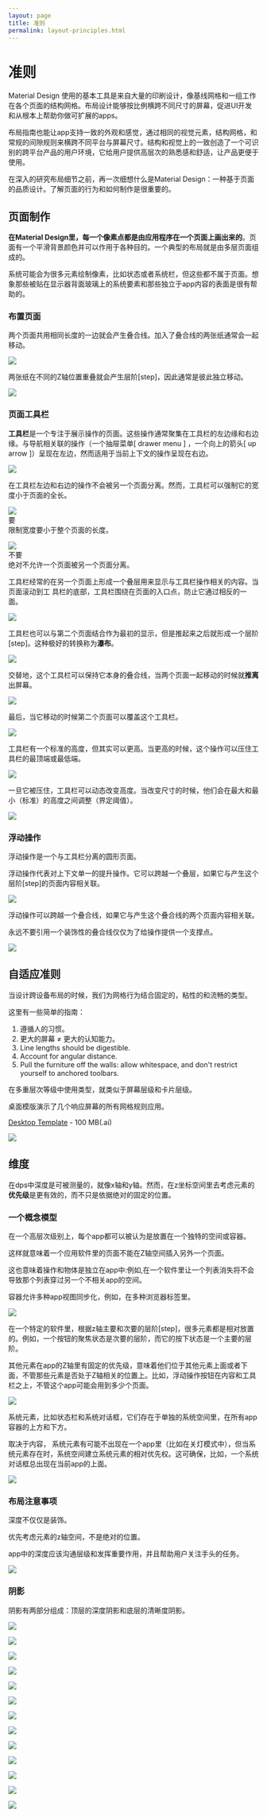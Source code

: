 ```yaml
---
layout: page
title: 准则
permalink: layout-principles.html
---
```


# 准则

Material Design 使用的基本工具是来自大量的印刷设计，像基线网格和一组工作在各个页面的结构网格。布局设计能够按比例横跨不同尺寸的屏幕，促进UI开发和从根本上帮助你做可扩展的apps。


布局指南也能让app支持一致的外观和感觉，通过相同的视觉元素，结构网格，和常规的间隙规则来横跨不同平台与屏幕尺寸。结构和视觉上的一致创造了一个可识别的跨平台产品的用户环境，它给用户提供高层次的熟悉感和舒适，让产品更便于使用。


在深入的研究布局细节之前，再一次细想什么是Material Design：一种基于页面的品质设计。了解页面的行为和如何制作是很重要的。

## 页面制作

**在Material Design里，每一个像素点都是由应用程序在一个页面上画出来的**。页面有一个平滑背景颜色并可以作用于各种目的。一个典型的布局就是由多层页面组成的。

系统可能会为很多元素绘制像素，比如状态或者系统栏，但这些都不属于页面。想象那些被贴在显示器背面玻璃上的系统要素和那些独立于app内容的表面是很有帮助的。


### 布置页面

两个页面共用相同长度的一边就会产生叠合线。加入了叠合线的两张纸通常会一起移动。

![](images/Layout-principles-papercraft-papercraft-01a_large_mdpi.png)    


两张纸在不同的Z轴位置重叠就会产生层阶[step]，因此通常是彼此独立移动。


![](images/Layout-principles-papercraft-papercraft-03a_large_mdpi.png)  

### 页面工具栏

**工具栏**是一个专注于展示操作的页面。这些操作通常聚集在工具栏的左边缘和右边缘。与导航相关联的操作（一个抽屉菜单[ drawer menu ] ，一个向上的箭头[ up arrow ]）呈现在左边，然而适用于当前上下文的操作呈现在右边。

![](images/layout-principles-papercraft-papercraft-03_MISSINGASSET_large_mdpi.png)  

在工具栏左边和右边的操作不会被另一个页面分离。然而，工具栏可以强制它的宽度小于页面的全长。

![](images/papercraft-04_large_mdpi.png)  
要  
限制宽度要小于整个页面的长度。    

![](images/papercraft-04_dont_large_mdpi.png)  
不要   
绝对不允许一个页面被另一个页面分离。   

工具栏经常的在另一个页面上形成一个叠层用来显示与工具栏操作相关的内容。当页面滚动到工
具栏的底部，工具栏围绕在页面的入口点，防止它通过相反的一面。

![](images/layout-principles-papercraft-papercraft-05a_large_mdpi.png)  

工具栏也可以与第二个页面结合作为最初的显示，但是推起来之后就形成一个层阶[step]。这种极好的转换称为**瀑布**。

![](images/layout-principles-papercraft-papercraft-06a_large_mdpi.png)  

交替地，这个工具栏可以保持它本身的叠合线，当两个页面一起移动的时候就**推离**出屏幕。

![](images/layout-principles-papercraft-papercraft-07a_large_mdpi.png)  

最后，当它移动的时候第二个页面可以覆盖这个工具栏。

![](images/layout-principles-papercraft-papercraft-08a_large_mdpi.png)  


工具栏有一个标准的高度，但其实可以更高。当更高的时候，这个操作可以压住工具栏的最顶端或最低端。

![](images/layout-principles-papercraft-papercraft-09a_large_mdpi.png)  

一旦它被压住，工具栏可以动态改变高度。当改变尺寸的时候，他们会在最大和最小（标准）的高度之间调整（界定阈值）。

![](images/layout-principles-papercraft-papercraft-10a_large_mdpi.png)  

### 浮动操作

浮动操作是一个与工具栏分离的圆形页面。

浮动操作代表对上下文单一的提升操作。它可以跨越一个叠层，如果它与产生这个层阶[step]的页面内容相关联。

![](images/layout-principles-papercraft-papercraft-11a_large_mdpi.png)  

浮动操作可以跨越一个叠合线，如果它与产生这个叠合线的两个页面内容相关联。

永远不要引用一个装饰性的叠合线仅仅为了给操作提供一个支撑点。


![](images/layout-principles-papercraft-papercraft-12a_large_mdpi.png)  

## 自适应准则

当设计跨设备布局的时候，我们为网格行为结合固定的，粘性的和流畅的类型。

这里有一些简单的指南：

1. 遵循人的习惯。
2. 更大的屏幕  ≠  更大的认知能力。
3. Line lengths should be digestible.
4. Account for angular distance.
5. Pull the furniture off the walls: allow whitespace, and don't restrict yourself to anchored toolbars.

在多重层次等级中使用类型，就类似于屏幕层级和卡片层级。

桌面模版演示了几个响应屏幕的所有网格规则应用。

[Desktop Template](http://materialdesign.qiniudn.com/downloads/Layout_Desktop_Whiteframe.ai) - 100 MB(.ai)  

![](images/layout-principles-responsive-responsive-01_large_mdpi.png)  

## 维度

在dps中深度是可被测量的，就像x轴和y轴。然而，在z坐标空间里去考虑元素的**优先级**是更有效的，而不只是依据绝对的固定的位置。


### 一个概念模型

在一个高层次级别上，每个app都可以被认为是放置在一个独特的空间或容器。

这样就意味着一个应用软件里的页面不能在Z轴空间插入另外一个页面。

这也意味着操作和物体是独立在app中:例如,在一个软件里让一个列表消失将不会导致那个列表穿过另一个不相关app的空间。

容器允许多种app视图同步化，例如，在多种浏览器标签里。

![](images/layout-principles-dimensionality-dimensionality-01_large_mdpi.png)  


在一个特定的软件里，根据z轴主要和次要的层阶[step]，很多元素都是相对放置的。例如，一个按钮的聚焦状态是次要的层阶，而它的按下状态是一个主要的层阶。


其他元素在app的Z轴里有固定的优先级，意味着他们位于其他元素上面或者下面，不管那些元素是否处于Z轴相关的位置上。比如，浮动操作按钮在内容和工具栏之上，不管这个app可能会用到多少个页面。

![](images/layout-principles-dimensionality-dimensionality-02_large_mdpi.png)  


系统元素，比如状态栏和系统对话框，它们存在于单独的系统空间里，在所有app容器的上方和下方。

取决于内容， 系统元素有可能不出现在一个app里（比如在关灯模式中），但当系统元素存在时，系统空间建立系统元素的相对优先权。这可确保，比如，一个系统对话框总出现在当前app的上面。

![](images/layout-principles-dimensionality-dimensionality-03_large_mdpi.png)  

### 布局注意事项

深度不仅仅是装饰。

优先考虑元素的z轴空间，不是绝对的位置。

app中的深度应该沟通层级和发挥重要作用，并且帮助用户关注手头的任务。


![](images/layout-principles-dimensionality-dimensionality-04_large_mdpi.png)  

### 阴影

阴影有两部分组成：顶层的深度阴影和底层的清晰度阴影。

![](images/layout-principles-dimensionality-shadows-01_large_mdpi.png)  

![](images/layout-principles-dimensionality-shadows-08_large_mdpi.png)  
 
![](images/layout-principles-dimensionality-shadows-02_large_mdpi.png)  

![](images/layout-principles-dimensionality-shadows-08_large_mdpi.png)  

![](images/layout-principles-dimensionality-shadows-03_large_mdpi.png)  

![](images/layout-principles-dimensionality-shadows-08_large_mdpi.png)  

![](images/layout-principles-dimensionality-shadows-04_large_mdpi.png)  

![](images/layout-principles-dimensionality-shadows-08_large_mdpi.png)  

![](images/layout-principles-dimensionality-shadows-05_large_mdpi.png)  

![](images/layout-principles-dimensionality-shadows-08_large_mdpi.png)  
 
![](images/layout-principles-dimensionality-shadows-06_large_mdpi.png)  
 
![](images/layout-principles-dimensionality-shadows-08_large_mdpi.png)  

![](images/layout-principles-dimensionality-shadows-07_large_mdpi.png)  



